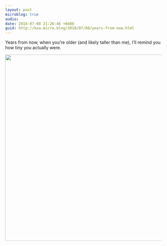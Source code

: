 ```yaml
---
layout: post
microblog: true
audio: 
date: 2018-07-08 21:26:46 +0400
guid: http://kaa.micro.blog/2018/07/08/years-from-now.html
---
```

Years from now, when you’re older (and likely taller than me), I’ll remind you how tiny you actually were.

<img src="http://www.kaa.bz/uploads/2018/67c0d95719.jpg" width="600" height="600" />
